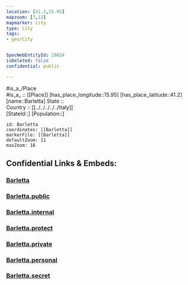 ```yaml
---
location: [41.2,15.95] 
mapzoom: [7,12] 
mapmarker: city 
type: City
tags:
- geo/City


SpocWebEntityId: 29024
isDeleted: false
confidential: public

---
```

#is_a_/Place  
#is_a_ :: [[Place]] 
[has_place_longitude::15.95] 
[has_place_latitude::41.2] 
[name::Barletta] 
State ::  
Country :: [[../../../../../Italy]]  
[StateId::] 
[Population::] 



```leaflet
id: Barletta
coordinates: [[Barletta]] 
markerFile: [[Barletta]] 
defaultZoom: 11 
maxZoom: 18
```


## Confidential Links & Embeds: 

### [Barletta](/_Standards/Earth/Continent/Europe/Europe~South/Italy/regions~Italy/Apulia/Foggia/City/Barletta.md) 

### [Barletta.public](/_public/Earth/Continent/Europe/Europe~South/Italy/regions~Italy/Apulia/Foggia/City/Barletta.public.md) 

### [Barletta.internal](/_internal/Earth/Continent/Europe/Europe~South/Italy/regions~Italy/Apulia/Foggia/City/Barletta.internal.md) 

### [Barletta.protect](/_protect/Earth/Continent/Europe/Europe~South/Italy/regions~Italy/Apulia/Foggia/City/Barletta.protect.md) 

### [Barletta.private](/_private/Earth/Continent/Europe/Europe~South/Italy/regions~Italy/Apulia/Foggia/City/Barletta.private.md) 

### [Barletta.personal](/_personal/Earth/Continent/Europe/Europe~South/Italy/regions~Italy/Apulia/Foggia/City/Barletta.personal.md) 

### [Barletta.secret](/_secret/Earth/Continent/Europe/Europe~South/Italy/regions~Italy/Apulia/Foggia/City/Barletta.secret.md)

